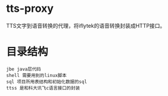 # tts-proxy
TTS文字到语音转换的代理，将iflytek的语音转换封装成HTTP接口。

# 目录结构
    jbe java层代码
    shell 需要用到的linux脚本
    sql 项目所用表结构和初始化数据的sql
    ttss 是和科大讯飞c语言接口的封装
